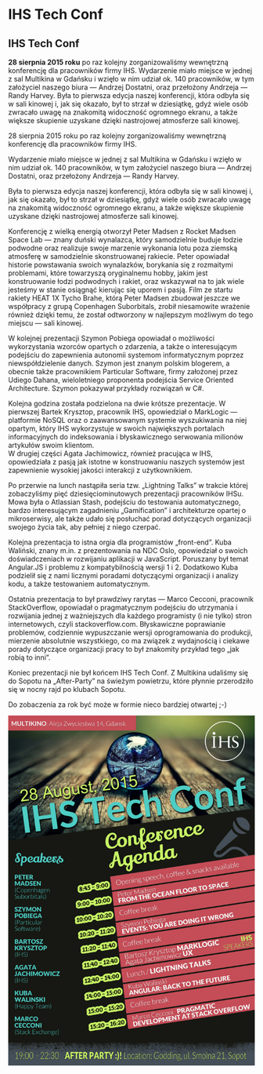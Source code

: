 # IHS Tech Conf
## IHS Tech Conf

**28 sierpnia 2015 roku** po raz kolejny zorganizowaliśmy wewnętrzną konferencję dla pracowników firmy IHS. Wydarzenie miało miejsce w jednej z sal Multikina w Gdańsku i wzięło w nim udział ok. 140 pracowników, w tym założyciel naszego biura — Andrzej Dostatni, oraz przełożony Andrzeja — Randy Harvey. Była to pierwsza edycja naszej konferencji, która odbyła się w sali kinowej i, jak się okazało, był to strzał w dziesiątkę, gdyż wiele osób zwracało uwagę na znakomitą widoczność ogromnego ekranu, a także większe skupienie uzyskane dzięki nastrojowej atmosferze sali kinowej.

<p>28 sierpnia 2015 roku po raz kolejny zorganizowaliśmy wewnętrzną konferencję dla pracowników firmy IHS.</p>

<p>Wydarzenie miało miejsce w jednej z sal Multikina w Gdańsku i wzięło w nim udział ok. 140 pracowników, w tym założyciel naszego biura &mdash; Andrzej Dostatni, oraz przełożony Andrzeja &mdash; Randy Harvey.</p>
<p>
    Była to pierwsza edycja naszej konferencji, która odbyła się w sali kinowej i, jak się okazało, był to strzał w dziesiątkę, gdyż wiele osób zwracało uwagę na znakomitą widoczność ogromnego ekranu, a także większe skupienie uzyskane
    dzięki nastrojowej atmosferze sali kinowej.
</p>

<p>
    Konferencję z wielką energią otworzył Peter Madsen z Rocket Madsen Space Lab — znany duński wynalazca, który samodzielnie buduje łodzie podwodne oraz realizuje swoje marzenie wykonania lotu poza ziemską atmosferę w samodzielnie skonstruowanej
    rakiecie. Peter opowiadał historie powstawania swoich wynalazków, borykania się z rozmaitymi problemami, które towarzyszą oryginalnemu hobby, jakim jest konstruowanie łodzi podwodnych i rakiet, oraz wskazywał na to jak wiele jesteśmy
    w stanie osiągnąć kierując się uporem i pasją. Film ze startu rakiety HEAT 1X Tycho Brahe, którą Peter Madsen zbudował jeszcze we współpracy z grupą Copenhagen Suborbitals, zrobił niesamowite wrażenie również dzięki temu, że został
    odtworzony w najlepszym możliwym do tego miejscu — sali kinowej.
</p>

<p>
    W kolejnej prezentacji Szymon Pobiega opowiadał o możliwości wykorzystania wzorców opartych o zdarzenia, a także o interesującym podejściu do zapewnienia autonomii systemom informatycznym poprzez niewspółdzielenie danych. Szymon jest
    znanym polskim blogerem, a obecnie także pracownikiem Particular Software, firmy założonej przez Udiego Dahana, wieloletniego proponenta podejścia Service Oriented Architecture. Szymon pokazywał przykłady rozwiązań w C#.
</p>

<p>
    Kolejna godzina została podzielona na dwie krótsze prezentacje. W pierwszej Bartek Krysztop, pracownik IHS, opowiedział o MarkLogic — platformie NoSQL oraz o zaawansowanym systemie wyszukiwania na niej opartym, który IHS wykorzystuje
    w swoich największych portalach informacyjnych do indeksowania i błyskawicznego serwowania milionów artykułów swoim klientom.
    <br /> W drugiej części Agata Jachimowicz, również pracująca w IHS, opowiedziała z pasją jak istotne w konstruowaniu naszych systemów jest zapewnienie wysokiej jakości interakcji z użytkownikiem.
</p>

<p>
    Po przerwie na lunch nastąpiła seria tzw. „Lightning Talks” w trakcie której zobaczyliśmy pięć dziesięciominutowych prezentacji pracowników IHSu. Mowa była o Atlassian Stash, podejściu do testowania automatycznego, bardzo interesującym
    zagadnieniu „Gamification” i architekturze opartej o mikroserwisy, ale także udało się posłuchać porad dotyczących organizacji swojego życia tak, aby pełniej z niego czerpać.
</p>

<p>
    Kolejna prezentacja to istna orgia dla programistów „front-end”. Kuba Waliński, znany m.in. z prezentowania na NDC Oslo, opowiedział o swoich doświadczeniach w rozwijaniu aplikacji w JavaScript. Poruszany był temat Angular.JS i problemu
    z kompatybilnością wersji 1 i 2. Dodatkowo Kuba podzielił się z nami licznymi poradami dotyczącymi organizacji i analizy kodu, a także testowaniem automatycznym.
</p>

<p>
    Ostatnia prezentacja to był prawdziwy rarytas — Marco Cecconi, pracownik StackOverflow, opowiadał o pragmatycznym podejściu do utrzymania i rozwijania jednej z ważniejszych dla każdego programisty (i nie tylko) stron internetowych,
    czyli stackoverflow.com. Błyskawiczne poprawianie problemów, codziennie wypuszczanie wersji oprogramowania do produkcji, mierzenie absolutnie wszystkiego, co ma związek z wydajnością i ciekawe porady dotyczące organizacji pracy
    to był znakomity przykład tego „jak robią to inni”.
</p>

<p>Koniec prezentacji nie był końcem IHS Tech Conf. Z Multikina udaliśmy się do Sopotu na „After-Party” na świeżym powietrzu, które płynnie przerodziło się w nocny rajd po klubach Sopotu.</p>

<p>Do zobaczenia za rok być może w formie nieco bardziej otwartej ;-)</p>

<p class="text-center">
    <img src="images/news/1/01.jpg" class="img img-responsive img-thumbnail" alt="IHS Tech Conf Poster" />
</p>